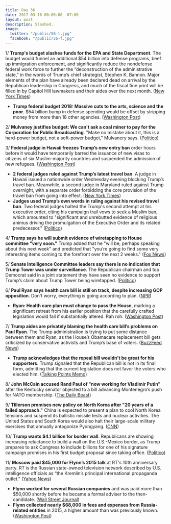```yaml
---
title: Day 56
date: 2017-03-16 00:00:00 -07:00
layout: post
description: Slashed.
image:
  twitter: "/public/56-t.jpg"
  facebook: "/public/56-f.jpg"
---
```


1/ **Trump's budget slashes funds for the EPA and State Department**. The budget would funnel an additional $54 billion into defense programs, beef up immigration enforcement, and significantly reduce the nondefense federal work force to further the “deconstruction of the administrative state,” in the words of Trump’s chief strategist, Stephen K. Bannon. Major elements of the plan have already been declared dead on arrival by the Republican leadership in Congress, and much of the fiscal fine print will be filled in by Capitol Hill lawmakers and their aides over the next month. ([New York Times](https://www.nytimes.com/2017/03/15/us/politics/budget-epa-state-department-cuts.html))

* **Trump federal budget 2018: Massive cuts to the arts, science and the poor**. $54 billion bump in defense spending would be offset by stripping money from more than 18 other agencies. ([Washington Post](https://www.washingtonpost.com/business/economy/trump-federal-budget-2018-massive-cuts-to-the-arts-science-and-the-poor/2017/03/15/0a0a0094-09a1-11e7-a15f-a58d4a988474_story.html))

2/ **Mulvaney justifies budget: We can't ask a coal miner to pay for the Corporation for Public Broadcasting**. "Make no mistake about it, this is a hard-power budget, not a soft-power budget," Mulvanery says. ([Politico](https://secure.politico.com/story/2017/03/mick-mulvaney-trump-budget-priorities-236117))

3/ **Federal judge in Hawaii freezes Trump’s new entry ban** order hours before it would have temporarily barred the issuance of new visas to citizens of six Muslim-majority countries and suspended the admission of new refugees. ([Washington Post](https://www.washingtonpost.com/local/social-issues/lawyers-face-off-on-trump-travel-ban-in-md-court-wednesday-morning/2017/03/14/b2d24636-090c-11e7-93dc-00f9bdd74ed1_story.html))

* **2 federal judges ruled against Trump’s latest travel ban**. A judge in Hawaii issued a nationwide order Wednesday evening blocking Trump’s travel ban. Meanwhile, a second judge in Maryland ruled against Trump overnight, with a separate order forbidding the core provision of the travel ban from going into effect. ([New York Times](https://www.nytimes.com/2017/03/15/us/politics/trump-travel-ban.html))
* **Judges used Trump’s own words in ruling against his revised travel ban**. Two federal judges halted the Trump's second attempt at his executive order, citing his campaign trail vows to seek a Muslim ban, which amounted to "significant and unrebutted evidence of religious animus driving the promulgation of the Executive Order and its related predecessor." ([Politico](https://secure.politico.com/story/2017/03/trump-revised-travel-ban-judge-hearing-236086))

4/ **Trump says he will submit evidence of wiretapping to House committee "very soon."** Trump added that he "will be, perhaps speaking about this next week" and predicted that "you’re going to find some very interesting items coming to the forefront over the next 2 weeks." ([Fox News](http://www.foxnews.com/politics/2017/03/15/trump-calls-tax-return-leak-illegal-thinks-msnbc-report-is-disgrace.html))

5/ **Senate Intelligence Committee leaders say there is no indication that Trump Tower was under surveillance**. The Republican chairman and top Democrat said in a joint statement they have seen no evidence to support Trump’s claim about Trump Tower being wiretapped. ([Politico](https://secure.politico.com/story/2017/03/senate-intelligence-leaders-no-indications-of-trump-tower-surveillance-236138))

6/ **Paul Ryan says health care bill is still on track, despite increasing GOP opposition**. Don't worry, everything is going according to plan. ([NPR](http://www.npr.org/2017/03/15/520261164/paul-ryan-says-health-care-bill-on-track-despite-increasing-gop-opposition))

* **Ryan: Health care plan must change to pass the House**, marking a significant retreat from his earlier position that the carefully crafted legislation would fail if substantially altered. Rah roh. ([Washington Post](https://www.washingtonpost.com/powerpost/speaker-paul-ryan-doubles-down-on-gop-health-care-plan-amid-opposition/2017/03/15/872c4f3c-0974-11e7-93dc-00f9bdd74ed1_story.html))

7/ **Trump aides are privately blaming the health care bill’s problems on Paul Ryan**. The Trump administration is trying to put some distance between them and Ryan, as the House’s Obamacare replacement bill gets criticized by conservative activists and Trump’s base of voters. ([BuzzFeed News](https://www.buzzfeed.com/tariniparti/trump-aides-are-privately-blaming-the-health-care-bills))

* **Trump acknowledges that the repeal bill wouldn't be great for his supporters**. Trump signaled that the Republican bill is not in its final form, admitting that the current legislation does not favor the voters who elected him. ([Talking Points Memo](http://talkingpointsmemo.com/livewire/trump-obamacare-repeal-his-voters))

8/ **John McCain accused Rand Paul of "now working for Vladimir Putin"** after the Kentucky senator objected to a bill advancing Montenegro’s push for NATO membership. ([The Daily Beast](http://www.thedailybeast.com/articles/2017/03/15/john-mccain-rand-paul-is-now-working-for-vladimir-putin.html))

9/ **Tillerson promises new policy on North Korea after "20 years of a failed approach."** China is expected to present a plan to cool North Korea tensions and suspend its ballistic missile tests and nuclear activities. The United States and South Korea would also halt their large-scale military exercises that annually antagonize Pyongyang. ([CNN](http://www.cnn.com/2017/03/16/politics/tillerson-japan-north-korea/))

10/ **Trump wants $4.1 billion for border wall**. Republicans are showing increasing reluctance to build a wall on the U.S.-Mexico border, as Trump prepares to ask Congress to include billions for one of his signature campaign promises in his first budget proposal since taking office. ([Politico](https://secure.politico.com/story/2017/03/trump-border-wall-budget-236107))

11/ **Moscow paid $45,000 for Flynn’s 2015 talk** at RT's 10th anniversary party. RT is the Russian state-owned television network described by U.S. intelligence officials as “the Kremlin’s principal international propaganda outlet." ([Yahoo News](https://www.yahoo.com/news/moscow-paid-45000-for-flynns-2015-talk-documents-show-165404052.html))

* **Flynn worked for several Russian companies** and was paid more than $50,000 shortly before he became a formal adviser to the then-candidate. ([Wall Street Journal](https://www.wsj.com/articles/mike-flynn-worked-for-other-russian-companies-besides-rt-documents-1489683618))
* **Flynn collected nearly $68,000 in fees and expenses from Russia-related entities** in 2015, a higher amount than was previously known. ([Washington Post](https://www.washingtonpost.com/politics/new-details-released-on-russia-related-payments-to-flynn-before-he-joined-trump-campaign/2017/03/16/52a4205a-0a55-11e7-a15f-a58d4a988474_story.html))